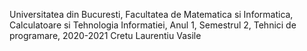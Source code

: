 Universitatea din Bucuresti, 
Facultatea de Matematica si Informatica, 
Calculatoare si Tehnologia Informatiei, 
Anul 1, Semestrul 2, 
Tehnici de programare, 2020-2021
Cretu Laurentiu Vasile
